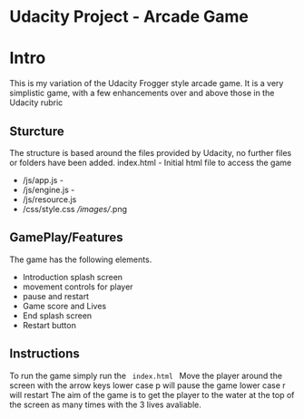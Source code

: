 Udacity Project - Arcade Game
===============================

# Intro
This is my variation of the Udacity Frogger style arcade game. It is a very simplistic game, with a few enhancements over and above those in the Udacity rubric

## Sturcture
The structure is based around the files provided by Udacity, no further files or folders have been added. 
index.html - Initial html file to access the game
* /js/app.js - 
* /js/engine.js - 
* /js/resource.js
* /css/style.css
*/images/*.png


## GamePlay/Features
The game has the following elements. 

* Introduction splash screen
* movement controls for player
* pause and restart
* Game score and Lives
* End splash screen 
* Restart button

## Instructions
To run the game simply run the <code> index.html </code> 
Move the player around the screen with the arrow keys
lower case p will pause the game
lower case r will restart
The aim of the game is to get the player to the water at the top of the screen as many times with the 3 lives avaliable. 